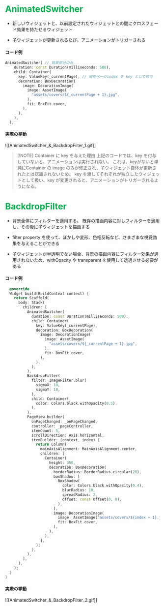 
# <font color="#00b050">AnimatedSwitcher</font>

- 新しいウィジェットと、以前設定されたウィジェットとの間にクロスフェード効果を持たせるウィジェット

- 子ウィジェットが更新されるたび、アニメーションがトリガーされる

#### コード例

```dart
AnimatedSwitcher( // 背景部分のみ
	duration: const Duration(milliseconds: 500),
	child: Container(
	  key: ValueKey(_currentPage), // 現在ページindex を key として付与
	  decoration: BoxDecoration(
		image: DecorationImage(
		  image: AssetImage(
			"assets/covers/${_currentPage + 1}.jpg",
		  ),
		  fit: BoxFit.cover,
		),
	  ),
	),
  ),
```

#### 実際の挙動
![[AnimatedSwitcher_&_BackdropFilter_1.gif]]

> [!NOTE] Container に key を与えた理由
>上記のコードでは、key を付与していないと、アニメーションは実行されない。
>これは、keyがないと単純にContainer の image のみが修正され、子ウィジェット自体が更新されたとは認識されないため。
>key を渡してそれぞれが独立したウィジェットとして扱い、key が変更されると、アニメーションがトリガーされるようになる。


# <font color="#00b050">BackdropFilter</font>

- 背景全体にフィルターを適用する。
  既存の描画内容に対しフィルターを適用し、その後に子ウィジェットを描画する

- filter property を使って、ぼかしや変形、色相反転など、さまざまな視覚効果を与えることができる

- 子ウィジェットが半透明でない場合、背景の描画内容にフィルター効果が適用されないため、withOpacity や transparent を使用して透過させる必要がある
#### コード例
```dart
  @override
  Widget build(BuildContext context) {
    return Scaffold(
      body: Stack(
        children: [
          AnimatedSwitcher(
            duration: const Duration(milliseconds: 500),
            child: Container(
              key: ValueKey(_currentPage),
              decoration: BoxDecoration(
                image: DecorationImage(
                  image: AssetImage(
                    "assets/covers/${_currentPage + 1}.jpg",
                  ),
                  fit: BoxFit.cover,
                ),
              ),
            ),
          ),
          BackdropFilter(
            filter: ImageFilter.blur(
              sigmaX: 10,
              sigmaY: 10,
            ),
            child: Container(
              color: Colors.black.withOpacity(0.5),
            ),
          ),
          PageView.builder(
            onPageChanged: _onPageChanged,
            controller: _pageController,
            itemCount: 5,
            scrollDirection: Axis.horizontal,
            itemBuilder: (context, index) {
              return Column(
                mainAxisAlignment: MainAxisAlignment.center,
                children: [
                  Container(
                    height: 350,
                    decoration: BoxDecoration(
                      borderRadius: BorderRadius.circular(20),
                      boxShadow: [
                        BoxShadow(
                          color: Colors.black.withOpacity(0.4),
                          blurRadius: 10,
                          spreadRadius: 2,
                          offset: const Offset(0, 8),
                        ),
                      ],
                      image: DecorationImage(
                        image: AssetImage("assets/covers/${index + 1}.jpg"),
                        fit: BoxFit.cover,
                      ),
                    ),
                  ),
                ],
              );
            },
          ),
        ],
      ),
    );
  }
}
```

#### 実際の挙動
![[AnimatedSwitcher_&_BackdropFilter_2.gif]]